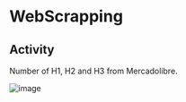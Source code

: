 # WebScrapping

## Activity
Number of H1, H2 and H3 from Mercadolibre.

![image](https://github.com/user-attachments/assets/b14806ad-cdc0-4306-822b-d9141b18e6d5)
